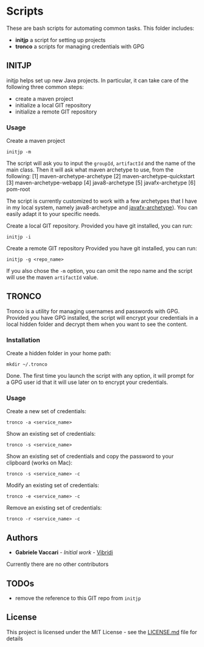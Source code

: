 # Scripts

These are bash scripts for automating common tasks.
This folder includes:
- **initjp** a script for setting up projects
- **tronco** a scripts for managing credentials with GPG


## INITJP

initjp helps set up new Java projects. In particular, it can take care of the following three common steps:
- create a maven project  
- initialize a local GIT repository
- initialize a remote GIT repository

### Usage

Create a maven project

``` initjp -m ```

The script will ask you to input the `groupId`, `artifactId` and the name of the main class.
Then it will ask what maven archetype to use, from the following:
[1] maven-archetype-archetype
[2] maven-archetype-quickstart
[3] maven-archetype-webapp
[4] java8-archetype
[5] javafx-archetype
[6] pom-root
 
The script is currently customized to work with a few archetypes that I have in my local system, namely java8-archetype and [javafx-archetype](https://github.com/vibridi/javafx-archetype)). You can easily adapt it to your specific needs. 


Create a local GIT repository. 
Provided you have git installed, you can run:

``` initjp -i ```


Create a remote GIT repository
Provided you have git installed, you can run:

``` initjp -g <repo_name> ```

If you also chose the `-m` option, you can omit the repo name and the script will use the maven `artifactId` value. 


## TRONCO 

Tronco is a utility for managing usernames and passwords with GPG. Provided you have GPG installed, the script will encrypt your credentials in a local hidden folder and decrypt them when you want to see the content.


### Installation

Create a hidden folder in your home path:

``` mkdir ~/.tronco ```

Done. The first time you launch the script with any option, it will prompt for a GPG user id that it will use later on to encrypt your credentials.


### Usage

Create a new set of credentials:

``` tronco -a <service_name> ```


Show an existing set of credentials:

``` tronco -s <service_name> ```


Show an existing set of credentials and copy the password to your clipboard (works on Mac):

``` tronco -s <service_name> -c ```


Modify an existing set of credentials:

``` tronco -e <service_name> -c ```


Remove an existing set of credentials:

``` tronco -r <service_name> -c ```



## Authors

* **Gabriele Vaccari** - *Initial work* - [Vibridi](https://github.com/vibridi/)

Currently there are no other contributors


## TODOs

- remove the reference to this GIT repo from `initjp`


## License

This project is licensed under the MIT License - see the [LICENSE.md](LICENSE.md) file for details
